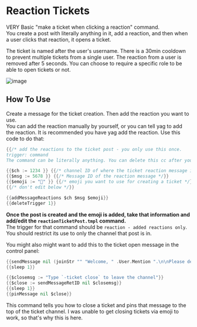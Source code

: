 # Reaction Tickets
VERY Basic "make a ticket when clicking a reaction" command.    
You create a post with literally anything in it, add a reaction, and then when a user clicks that reaction, it opens a ticket.

The ticket is named after the user's username. There is a 30min cooldown to prevent multiple tickets from a single user. The reaction from a user is removed after 5 seconds. You can choose to require a specific role to be able to open tickets or not.

![image](https://user-images.githubusercontent.com/20410737/178612190-dfbcc9b9-abad-4f3d-a260-a0c864dd7f56.png)


## How To Use
Create a message for the ticket creation. Then add the reaction you want to use.     
You can add the reaction manually by yourself, or you can tell yag to add the reaction. It is recommended you have yag add the reaction. Use this code to do that:         
```go
{{/* add the reactions to the ticket post - you only use this once.
trigger: command     
The command can be literally anything. You can delete this cc after you use it the one time. */}}

{{$ch := 1234 }} {{/* channel ID of where the ticket reaction message is. */}}
{{$msg := 5678 }} {{/* Message ID of the reaction message */}}
{{$emoji := "📩" }} {{/* emoji you want to use for creating a ticket */}}
{{/* don't edit below */}}

{{addMessageReactions $ch $msg $emoji}}
{{deleteTrigger 1}}
```

**Once the post is created and the emoji is added, take that information and add/edit the `reactionTicketPost.tmpl` command.**      
The trigger for that command should be `reaction - added reactions only`. You should restrict its use to only the channel that post is in. 

You might also might want to add this to the ticket open message in the control panel:      
```go
{{sendMessage nil (joinStr "" "Welcome, " .User.Mention ".\n\nPlease describe the reasoning for opening this ticket. You can also upload screenshots.")}}
{{sleep 1}}

{{$closemsg := "Type `-ticket close` to leave the channel"}}
{{$close := sendMessageRetID nil $closemsg}}
{{sleep 1}}
{{pinMessage nil $close}}
```

This command tells you how to close a ticket and pins that message to the top of the ticket channel. I was unable to get closing tickets via emoji to work, so that's why this is here.
